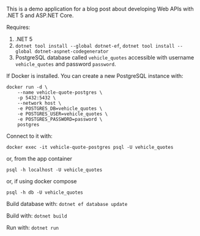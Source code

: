 This is a demo application for a blog post about developing Web APIs with .NET 5 and ASP.NET Core.

Requires:
1. .NET 5
2. `dotnet tool install --global dotnet-ef`, `dotnet tool install --global dotnet-aspnet-codegenerator`
3. PostgreSQL database called `vehicle_quotes` accessible with username `vehicle_quotes` and password `password`.

If Docker is installed. You can create a new PostgreSQL instance with:

```
docker run -d \
    --name vehicle-quote-postgres \
    -p 5432:5432 \
    --network host \
    -e POSTGRES_DB=vehicle_quotes \
    -e POSTGRES_USER=vehicle_quotes \
    -e POSTGRES_PASSWORD=password \
    postgres
```

Connect to it with: 
```
docker exec -it vehicle-quote-postgres psql -U vehicle_quotes
```

or, from the app container

```
psql -h localhost -U vehicle_quotes
```

or, if using docker compose

```
psql -h db -U vehicle_quotes
```

Build database with: `dotnet ef database update`

Build with:
`dotnet build`

Run with:
`dotnet run`
